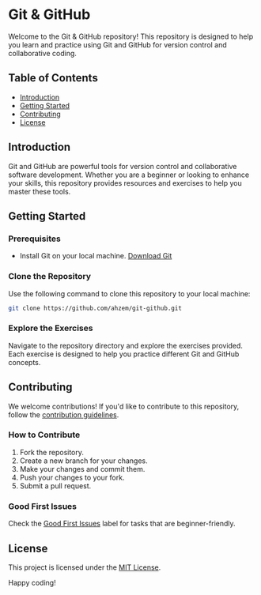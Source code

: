 # Git & GitHub

Welcome to the Git & GitHub repository! This repository is designed to help you learn and practice using Git and GitHub for version control and collaborative coding.

## Table of Contents

- [Introduction](#introduction)
- [Getting Started](#getting-started)
- [Contributing](#contributing)
- [License](#license)

## Introduction

Git and GitHub are powerful tools for version control and collaborative software development. Whether you are a beginner or looking to enhance your skills, this repository provides resources and exercises to help you master these tools.

## Getting Started

### Prerequisites

- Install Git on your local machine. [Download Git](https://git-scm.com/downloads)

### Clone the Repository

Use the following command to clone this repository to your local machine:

```bash
git clone https://github.com/ahzem/git-github.git
```

### Explore the Exercises

Navigate to the repository directory and explore the exercises provided. Each exercise is designed to help you practice different Git and GitHub concepts.

## Contributing

We welcome contributions! If you'd like to contribute to this repository, follow the [contribution guidelines](CONTRIBUTING.md).

### How to Contribute

1. Fork the repository.
2. Create a new branch for your changes.
3. Make your changes and commit them.
4. Push your changes to your fork.
5. Submit a pull request.

### Good First Issues

Check the [Good First Issues](https://github.com/ahzem/git-github/labels/good%20first%20issue) label for tasks that are beginner-friendly.

## License

This project is licensed under the [MIT License](LICENSE).

Happy coding!
